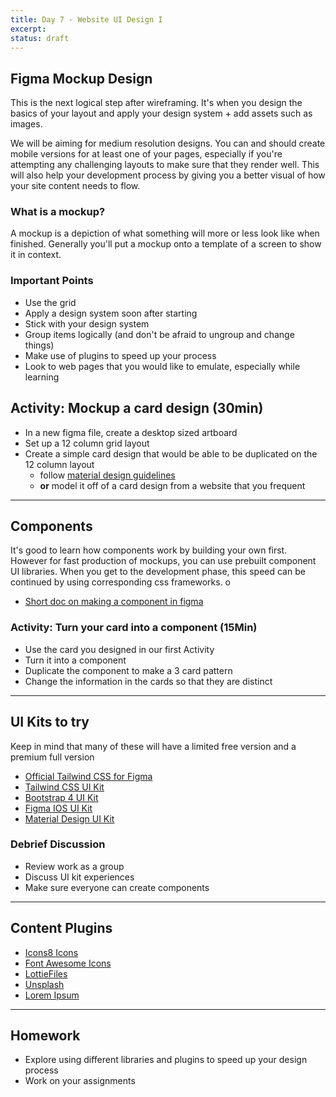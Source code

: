 ```yaml
---
title: Day 7 - Website UI Design I
excerpt:
status: draft
---
```


## Figma Mockup Design

This is the next logical step after wireframing. It's when you design the basics of your layout and apply your design system + add assets such as images.

We will be aiming for medium resolution designs. You can and should create mobile versions for at least one of your pages, especially if you're attempting any challenging layouts to make sure that they render well. This will also help your development process by giving you a better visual of how your site content needs to flow.

### What is a mockup?

A mockup is a depiction of what something will more or less look like when finished. Generally you'll put a mockup onto a template of a screen to show it in context.

### Important Points

- Use the grid
- Apply a design system soon after starting
- Stick with your design system
- Group items logically (and don't be afraid to ungroup and change things)
- Make use of plugins to speed up your process
- Look to web pages that you would like to emulate, especially while learning

## Activity: Mockup a card design (30min)

- In a new figma file, create a desktop sized artboard
- Set up a 12 column grid layout
- Create a simple card design that would be able to be duplicated on the 12 column layout
  - follow [material design guidelines](https://material.io/components/cards)
  - **or** model it off of a card design from a website that you frequent

---

## Components

It's good to learn how components work by building your own first. However for fast production of mockups, you can use prebuilt component UI libraries. When you get to the development phase, this speed can be continued by using corresponding css frameworks.
o

- [Short doc on making a component in figma](https://help.figma.com/hc/en-us/articles/360038663154)

### Activity: Turn your card into a component (15Min)

- Use the card you designed in our first Activity
- Turn it into a component
- Duplicate the component to make a 3 card pattern
- Change the information in the cards so that they are distinct

---

## UI Kits to try

Keep in mind that many of these will have a limited free version and a premium full version

- [Official Tailwind CSS for Figma](https://www.figma.com/community/file/958383439532195363)
- [Tailwind CSS UI Kit](https://www.figma.com/community/file/768809027799962739)
- [Bootstrap 4 UI Kit](https://www.figma.com/community/file/832800692655327277)
- [Figma IOS UI Kit](https://www.figma.com/community/file/809487622678629513)
- [Material Design UI Kit](https://www.figma.com/community/file/880534892514982400)

### Debrief Discussion

- Review work as a group
- Discuss UI kit experiences
- Make sure everyone can create components

---

## Content Plugins

- [Icons8 Icons](https://www.figma.com/community/plugin/791103617505812222/Icons8-Free-Icons)
- [Font Awesome Icons](https://www.figma.com/community/plugin/774202616885508874/Font-Awesome-Icons)
- [LottieFiles](https://www.figma.com/community/plugin/809860933081065308/LottieFiles)
- [Unsplash](https://www.figma.com/community/plugin/738454987945972471/Unsplash)
- [Lorem Ipsum](https://www.figma.com/community/plugin/736000994034548392/Lorem-ipsum)

---

## Homework

- Explore using different libraries and plugins to speed up your design process
- Work on your assignments
